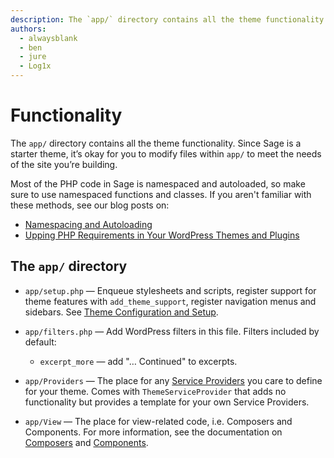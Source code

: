```yaml
---
description: The `app/` directory contains all the theme functionality. Since Sage is a starter theme, it’s okay for you to modify files within `app/` to meet the needs of the site you’re building.
authors:
  - alwaysblank
  - ben
  - jure
  - Log1x
---
```


# Functionality

The `app/` directory contains all the theme functionality. Since Sage is a starter theme, it’s okay for you to modify files within `app/` to meet the needs of the site you’re building.

Most of the PHP code in Sage is namespaced and autoloaded, so make sure to use namespaced functions and classes. If you aren't familiar with these methods, see our blog posts on:

* [Namespacing and Autoloading](/namespacing-and-autoloading/)
* [Upping PHP Requirements in Your WordPress Themes and Plugins](/upping-php-requirements-in-your-wordpress-themes-and-plugins/)

## The `app/` directory

- `app/setup.php` — Enqueue stylesheets and scripts, register support for theme features with `add_theme_support`, register navigation menus and sidebars. 
    See [Theme Configuration and Setup](configuration.md).

- `app/filters.php` — Add WordPress filters in this file. 
    Filters included by default:
  - `excerpt_more` — add "… Continued" to excerpts.

- `app/Providers` — The place for any [Service Providers](https://laravel.com/docs/9.x/providers) you care to define for your theme.
    Comes with `ThemeServiceProvider` that adds no functionality but provides a template for your own Service Providers.
    
- `app/View` — The place for view-related code, i.e. Composers and Components.
    For more information, see the documentation on [Composers](composers.md) and [Components](components.md).
